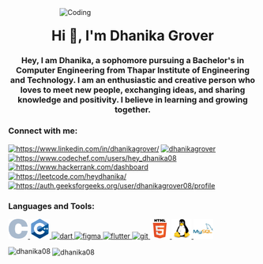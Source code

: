 <img align="right" alt="Coding" width="400" src="https://cdn.dribbble.com/users/2546258/screenshots/6249715/girl_with_laptop-01.jpg">
<h1 align="center">Hi 👋, I'm Dhanika Grover</h1>
<h3 align="center">Hey, I am Dhanika, a sophomore pursuing a Bachelor's in Computer Engineering from Thapar Institute of Engineering and Technology. I am an enthusiastic and creative person who loves to meet new people, exchanging ideas, and sharing knowledge and positivity. I believe in learning and growing together.</h3>

<h3 align="left">Connect with me:</h3>
<p align="left">
<a href="https://linkedin.com/in/https://www.linkedin.com/in/dhanikagrover/" target="blank"><img align="center" src="https://cdn.jsdelivr.net/npm/simple-icons@3.0.1/icons/linkedin.svg" alt="https://www.linkedin.com/in/dhanikagrover/" height="30" width="40" /></a>
<a href="https://instagram.com/dhanikagrover" target="blank"><img align="center" src="https://cdn.jsdelivr.net/npm/simple-icons@3.0.1/icons/instagram.svg" alt="dhanikagrover" height="30" width="40" /></a>
<a href="https://www.codechef.com/users/https://www.codechef.com/users/hey_dhanika08" target="blank"><img align="center" src="https://cdn.jsdelivr.net/npm/simple-icons@3.1.0/icons/codechef.svg" alt="https://www.codechef.com/users/hey_dhanika08" height="30" width="40" /></a>
<a href="https://www.hackerrank.com/https://www.hackerrank.com/dashboard" target="blank"><img align="center" src="https://cdn.jsdelivr.net/npm/simple-icons@3.0.1/icons/hackerrank.svg" alt="https://www.hackerrank.com/dashboard" height="30" width="40" /></a>
<a href="https://www.leetcode.com/https://leetcode.com/heydhanika/" target="blank"><img align="center" src="https://cdn.jsdelivr.net/npm/simple-icons@3.0.1/icons/leetcode.svg" alt="https://leetcode.com/heydhanika/" height="30" width="40" /></a>
<a href="https://auth.geeksforgeeks.org/user/https://auth.geeksforgeeks.org/user/dhanikagrover08/profile" target="blank"><img align="center" src="https://cdn.jsdelivr.net/npm/simple-icons@3.0.1/icons/geeksforgeeks.svg" alt="https://auth.geeksforgeeks.org/user/dhanikagrover08/profile" height="30" width="40" /></a>
</p>

<h3 align="left">Languages and Tools:</h3>
<p align="left"> <a href="https://www.cprogramming.com/" target="_blank"> <img src="https://raw.githubusercontent.com/devicons/devicon/master/icons/c/c-original.svg" alt="c" width="40" height="40"/> </a> <a href="https://www.w3schools.com/cpp/" target="_blank"> <img src="https://raw.githubusercontent.com/devicons/devicon/master/icons/cplusplus/cplusplus-original.svg" alt="cplusplus" width="40" height="40"/> </a> <a href="https://dart.dev" target="_blank"> <img src="https://www.vectorlogo.zone/logos/dartlang/dartlang-icon.svg" alt="dart" width="40" height="40"/> </a> <a href="https://www.figma.com/" target="_blank"> <img src="https://www.vectorlogo.zone/logos/figma/figma-icon.svg" alt="figma" width="40" height="40"/> </a> <a href="https://flutter.dev" target="_blank"> <img src="https://www.vectorlogo.zone/logos/flutterio/flutterio-icon.svg" alt="flutter" width="40" height="40"/> </a> <a href="https://git-scm.com/" target="_blank"> <img src="https://www.vectorlogo.zone/logos/git-scm/git-scm-icon.svg" alt="git" width="40" height="40"/> </a> <a href="https://www.w3.org/html/" target="_blank"> <img src="https://raw.githubusercontent.com/devicons/devicon/master/icons/html5/html5-original-wordmark.svg" alt="html5" width="40" height="40"/> </a> <a href="https://www.linux.org/" target="_blank"> <img src="https://raw.githubusercontent.com/devicons/devicon/master/icons/linux/linux-original.svg" alt="linux" width="40" height="40"/> </a> <a href="https://www.mysql.com/" target="_blank"> <img src="https://raw.githubusercontent.com/devicons/devicon/master/icons/mysql/mysql-original-wordmark.svg" alt="mysql" width="40" height="40"/> </a> </p>

<p><img align="left" src="https://github-readme-stats.vercel.app/api/top-langs?username=dhanika08&show_icons=true&locale=en&layout=compact" alt="dhanika08" /></p>

<p>&nbsp;<img align="center" src="https://github-readme-stats.vercel.app/api?username=dhanika08&show_icons=true&locale=en" alt="dhanika08" /></p>
